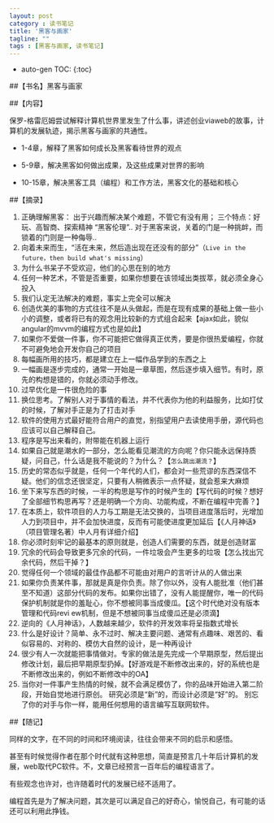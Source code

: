 ```yaml
---
layout: post
category : 读书笔记
title: '黑客与画家'
tagline: ""
tags : [黑客与画家, 读书笔记]
---
```


* auto-gen TOC:
{:toc}

##【书名】黑客与画家

##【内容】

保罗-格雷厄姆尝试解释计算机世界里发生了什么事，讲述创业viaweb的故事，计算机的发展轨迹，揭示黑客与画家的共通性。

- 1-4章，解释了黑客如何成长及黑客看待世界的观点

- 5-9章，解决黑客如何做出成果，及这些成果对世界的影响

- 10-15章，解决黑客工具（编程）和工作方法，黑客文化的基础和核心

<!--break-->

##【摘录】

1. 正确理解黑客：
出于兴趣而解决某个难题，不管它有没有用；
三个特点：好玩、高智商、探索精神
“黑客伦理”..
对于黑客来说，关着的门是一种挑衅，而锁着的门则是一种侮辱..
2. 向着未来而生，“活在未来，然后造出现在还没有的部分”（`Live in the future，then build what's missing`）
3. 为什么书呆子不受欢迎，他们的心思在别的地方
4. 任何一种艺术，不管是否重要，如果你想要在该领域出类拔萃，就必须全身心投入
5. 我们认定无法解决的难题，事实上完全可以解决
6. 创造优美的事物的方式往往不是从头做起，而是在现有成果的基础上做一些小小的调整，或者将已有的观念用比较新的方式组合起来【ajax如此，貌似angular的mvvm的编程方式也是如此】
7. 如果你不爱做一件事，你不可能把它做得真正优秀，要是你很热爱编程，你就不可避免地会开发你自己的项目
8. 每幅画所用的技巧，都是建立在上一幅作品学到的东西之上
9. 一幅画是逐步完成的，通常一开始是一章草图，然后逐步填入细节。有时，原先的构想是错的，你就必须动手修改。
10. 过早优化是一件很危险的事
11. 换位思考。了解别人对于事情的看法，并不代表你为他的利益服务，比如打仗的时候，了解对手正是为了打击对手
12. 软件的使用方式最好能符合用户的直觉，别指望用户去读使用手册，源代码也应该可以自己解释自己。
13. 程序是写出来看的，附带能在机器上运行
14. 如果自己就是潮水的一部分，怎么能看见潮流的方向呢？你只能永远保持质疑，问自己，什么话是我不能说的？为什么？【`怎么跳出潮流？`】
15. 历史的常态似乎就是，任何一个年代的人们，都会对一些荒谬的东西深信不疑。他们的信念还很坚定，只要有人稍微表示一点怀疑，就会惹来大麻烦
16. 坐下来写东西的时候，一半的构思是写作的时候产生的【写代码的时候？想好了全部细节构思再写？还是明确一个方向、功能构成，不断在编程中完善？】
17. 在本质上，软件项目的人力与工期是无法交换的，当项目进度落后时，光增加人力到项目中，并不会加快进度，反而有可能使进度更加延后【《人月神话》（项目管理名著）中人月有详细介绍】
18. 你必须时刻牢记的最基本的原则就是，创造人们需要的东西，就是创造财富
19. 冗余的代码会导致更多冗余的代码，一件垃圾会产生更多的垃圾【怎么找出冗余代码，然后干掉？】
20. 觉得任何一个领域的最佳作品都不可能由对用户的言听计从的人做出来
21. 如果你负责某件事，那就是真是你负责。除了你以外，没有人能批准（他们甚至不知道）这部分代码的发布。如果你出错了，没有人能提醒你，唯一的代码保护机制就是你的羞耻心，你不想被同事当成傻瓜。【这个时代绝对没有版本管理和代码revi	ew机制，但是不想被同事当成傻瓜还是必须滴】
22. 逆向的《人月神话》，人数越来越少，软件的开发效率将呈指数式增长
23. 什么是好设计？简单、永不过时、解决主要问题、通常有点趣味、艰苦的、看似容易的、对称的、模仿大自然的设计，是一种再设计
24. 很少有人一次就能把事情做对。专家的做法是先完成一个早期原型，然后提出修改计划，最后把早期原型扔掉。【好游戏是不断修改出来的，好的系统也是不断修改出来的，例如不断修改中的OA】
25. 当你对一件事产生热情的时候，就不会满足模仿了，你的品味开始进入第二阶段，开始自觉地进行原创。
研究必须是“新”的，而设计必须是“好”的。
别忘了你的对手与你一样，能用任何想用的语言编写互联网软件。

##【随记】

同样的文字，在不同的时间和环境阅读，往往会带来不同的启示和感悟。

甚至有时候觉得作者在那个时代就有这种思想，简直是预言几十年后计算机的发展，web取代PC软件。不，文章已经预言一百年后的编程语言了。

有些观念也许对，也许随着时代的发展已经不适用了。

编程首先是为了解决问题，其次是可以满足自己的好奇心，愉悦自己，有可能的话还可以利用此挣钱。
